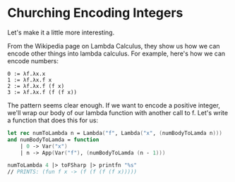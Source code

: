 # Churching Encoding Integers

Let's make it a little more interesting.

From the Wikipedia page on Lambda Calculus, they show us how we can encode other things into
lambda calculus.  For example, here's how we can encode numbers:

    0 := λf.λx.x
    1 := λf.λx.f x
    2 := λf.λx.f (f x)
    3 := λf.λx.f (f (f x))

The pattern seems clear enough.  If we want to encode a positive integer, we'll wrap our body
of our lambda function with another call to f.  Let's write a function that does this for us:

```fsharp
let rec numToLambda n = Lambda("f", Lambda("x", (numBodyToLamda n))) 
and numBodyToLamda = function
    | 0 -> Var("x")
    | n -> App(Var("f"), (numBodyToLamda (n - 1)))

numToLambda 4 |> toFSharp |> printfn "%s"
// PRINTS: (fun f x -> (f (f (f (f x)))))
```
